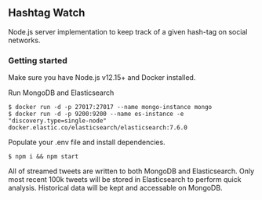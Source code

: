 ## Hashtag Watch

Node.js server implementation to keep track of a given hash-tag on social networks.

### Getting started

Make sure you have Node.js v12.15+ and Docker installed.

Run MongoDB and Elasticsearch

```
$ docker run -d -p 27017:27017 --name mongo-instance mongo
$ docker run -d -p 9200:9200 --name es-instance -e "discovery.type=single-node" docker.elastic.co/elasticsearch/elasticsearch:7.6.0
```

Populate your .env file and install dependencies.

```
$ npm i && npm start
```

All of streamed tweets are written to both MongoDB and Elasticsearch.
Only most recent 100k tweets will be stored in Elasticsearch to perform quick analysis.
Historical data will be kept and accessable on MongoDB.
